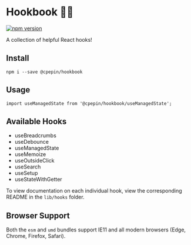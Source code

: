 # Hookbook 👨‍🍳

[![npm version](https://badge.fury.io/js/%40cpepin%2Fhookbook.svg)](https://badge.fury.io/js/%40cpepin%2Fhookbook)

A collection of helpful React hooks!

## Install

```
npm i --save @cpepin/hookbook
```

## Usage

```
import useManagedState from '@cpepin/hookbook/useManagedState';
```

## Available Hooks

- useBreadcrumbs
- useDebounce
- useManagedState
- useMemoize
- useOutsideClick
- useSearch
- useSetup
- useStateWithGetter

To view documentation on each individual hook, view the corresponding README in the `lib/hooks` folder.

## Browser Support

Both the `esm` and `umd` bundles support IE11 and all modern browsers (Edge, Chrome, Firefox, Safari).
